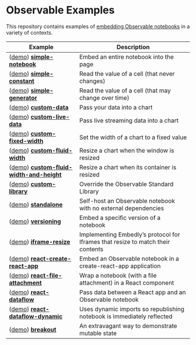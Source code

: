 # Observable Examples

This repository contains examples of [embedding Observable notebooks](https://observablehq.com/@observablehq/introduction-to-embedding) in a variety of contexts.

| Example | Description |
|---|---|
| ([demo](https://observablehq.github.io/examples/simple-notebook)) [**simple-notebook**](https://github.com/observablehq/examples/tree/main/simple-notebook/) | Embed an entire notebook into the page |
| ([demo](https://observablehq.github.io/examples/simple-constant)) [**simple-constant**](https://github.com/observablehq/examples/tree/main/simple-constant/) | Read the value of a cell (that never changes) |
| ([demo](https://observablehq.github.io/examples/simple-generator)) [**simple-generator**](https://github.com/observablehq/examples/tree/main/simple-generator/) | Read the value of a cell (that may change over time) |
| ([demo](https://observablehq.github.io/examples/custom-data)) [**custom-data**](https://github.com/observablehq/examples/tree/main/custom-data/) | Pass your data into a chart |
| ([demo](https://observablehq.github.io/examples/custom-live-data)) [**custom-live-data**](https://github.com/observablehq/examples/tree/main/custom-live-data/) | Pass live streaming data into a chart |
| ([demo](https://observablehq.github.io/examples/custom-fixed-width)) [**custom-fixed-width**](https://github.com/observablehq/examples/tree/main/custom-fixed-width/) | Set the width of a chart to a fixed value |
| ([demo](https://observablehq.github.io/examples/custom-fluid-width)) [**custom-fluid-width**](https://github.com/observablehq/examples/tree/main/custom-fluid-width/) | Resize a chart when the window is resized |
| ([demo](https://observablehq.github.io/examples/custom-fluid-width-and-height)) [**custom-fluid-width-and-height**](https://github.com/observablehq/examples/tree/main/custom-fluid-width-and-height/) | Resize a chart when its container is resized |
| ([demo](https://observablehq.github.io/examples/custom-library)) [**custom-library**](https://github.com/observablehq/examples/tree/main/custom-library/) | Override the Observable Standard Library |
| ([demo](https://observablehq.github.io/examples/standalone)) [**standalone**](https://github.com/observablehq/examples/tree/main/standalone/) | Self-host an Observable notebook with no external dependencies |
| ([demo](https://observablehq.github.io/examples/versioning)) [**versioning**](https://github.com/observablehq/examples/tree/main/versioning/) | Embed a specific version of a notebook |
| ([demo](https://observablehq.github.io/examples/iframe-resize)) [**iframe-resize**](https://github.com/observablehq/examples/tree/main/iframe-resize/) | Implementing Embedly’s protocol for Iframes that resize to match their contents |
| ([demo](https://observablehq.github.io/examples/react-create-react-app)) [**react-create-react-app**](https://github.com/observablehq/examples/tree/main/react-create-react-app/) | Embed an Observable notebook in a create-react-app application |
| ([demo](https://observablehq.github.io/examples/react-file-attachment)) [**react-file-attachment**](https://github.com/observablehq/examples/tree/main/react-file-attachment/) | Wrap a notebook (with a file attachment) in a React component |
| ([demo](https://observablehq.github.io/examples/react-dataflow)) [**react-dataflow**](https://github.com/observablehq/examples/tree/main/react-dataflow/) | Pass data between a React app and an Observable notebook |
| ([demo](https://observablehq.github.io/examples/react-dataflow-dynamic)) [**react-dataflow-dynamic**](https://github.com/observablehq/examples/tree/main/react-dataflow-dynamic/) | Uses dynamic imports so republishing notebook is immediately reflected |
| ([demo](https://observablehq.github.io/examples/breakout)) [**breakout**](https://github.com/observablehq/examples/tree/main/breakout/) | An extravagant way to demonstrate mutable state |
